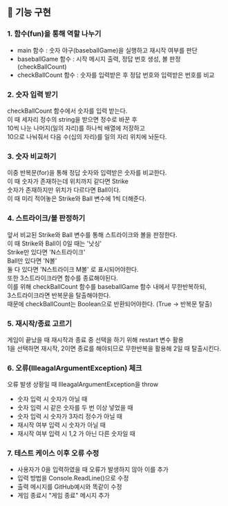## 📝 기능 구현

### 1. 함수(fun)을 통해 역할 나누기
- main 함수 : 숫자 야구(baseballGame)을 실행하고 재시작 여부를 판단
- baseballGame 함수 : 시작 메시지 출력, 정답 번호 생성, 볼 판정(checkBallCount)
- checkBallCount 함수 : 숫자를 입력받은 후 정답 번호와 입력받은 번호를 비교

### 2. 숫자 입력 받기
checkBallCount 함수에서 숫자를 입력 받는다.<br>
이 때 세자리 정수의 string을 받으면 정수로 바꾼 후<br>
10씩 나눈 나머지(일의 자리)를 하나씩 배열에 저장하고<br>
10으로 나눠줘서 다음 수(십의 자리)를 일의 자리 위치에 놔둔다.

### 3. 숫자 비교하기
이중 반복문(for)을 통해 정답 숫자와 입력받은 숫자를 비교한다.<br>
이 때 숫자가 존재하는데 위치까지 같다면 Strike<br>
숫자가 존재하지만 위치가 다르다면 Ball이다.<br>
이 때 미리 적어놓은 Strike와 Ball 변수에 1씩 더해준다.

### 4. 스트라이크/볼 판정하기
앞서 비교된 Strike와 Ball 변수를 통해 스트라이크와 볼을 판정한다.<br>
이 때 Strike와 Ball이 0일 때는 '낫싱'<br>
Strike만 있다면 'N스트라이크'<br>
Ball만 있다면 'N볼'<br>
둘 다 있다면 'N스트라이크 M볼' 로 표시되어야한다.<br>
또한 3스트라이크라면 함수를 종료해야된다.<br>
이를 위해 checkBallCount 함수를 baseballGame 함수 내에서 무한반복하되,<br>
3스트라이크라면 반복문을 탈출해야한다.<br>
때문에 checkBallCount는 Boolean으로 반환되어야한다. (True -> 반복문 탈출)

### 5. 재시작/종료 고르기
게임이 끝났을 때 재시작과 종료 중 선택을 하기 위해 restart 변수 활용<br>
1을 선택하면 재시작, 2이면 종료를 해야되므로 무한반복을 활용해 2일 때 탈출시킨다.

### 6. 오류(IlleagalArgumentException) 체크
오류 발생 상황일 때 IlleagalArgumentException을 throw<br>
- 숫자 입력 시 숫자가 아닐 때
- 숫자 입력 시 같은 숫자를 두 번 이상 넣었을 때
- 숫자 입력 시 숫자가 3자리 정수가 아닐 때
- 재시작 여부 입력 시 숫자가 아닐 때
- 재시작 여부 입력 시 1,2 가 아닌 다른 숫자일 때

### 7. 테스트 케이스 이후 오류 수정
- 사용자가 0을 입력하였을 때 오류가 발생하지 않아 이를 추가
- 입력 방법을 Console.ReadLine()으로 수정
- 출력 메시지를 GitHub예시와 똑같이 수정
- 게임 종료시 "게임 종료" 메시지 추가